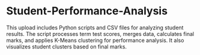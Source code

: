 # Student-Performance-Analysis
This upload includes Python scripts and CSV files for analyzing student results. The script processes term test scores, merges data, calculates final marks, and applies K-Means clustering for performance analysis. It also visualizes student clusters based on final marks.
